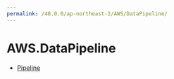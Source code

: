 ```yaml
---
permalink: /48.0.0/ap-northeast-2/AWS/DataPipeline/
---
```


# AWS.DataPipeline



* [Pipeline](Pipeline.md)